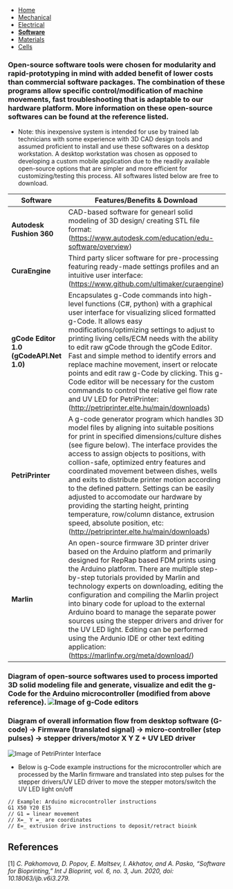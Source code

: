 - [Home](/3-DPrintingCornealOrganoids/index)
- [Mechanical](/3-DPrintingCornealOrganoids/mechanical)
- [Electrical](/3-DPrintingCornealOrganoids/electrical)
- **[Software](/3-DPrintingCornealOrganoids/software)**
- [Materials](/3-DPrintingCornealOrganoids/materials)
- [Cells](/3-DPrintingCornealOrganoids/cells)

### Open-source software tools were chosen for modularity and rapid-prototyping in mind with added benefit of lower costs than commercial software packages. The combination of these programs allow specific control/modification of machine movements, fast troubleshooting that is adaptable to our hardware platform. More information on these open-source softwares can be found at the reference listed. 

* Note: this inexpensive system is intended for use by trained lab technicians with some experience with 3D CAD design tools and assumed proficient to install and use these softwares on a desktop workstation. A desktop workstation was chosen as opposed to developing a custom mobile application due to the readily available open-source options that are simpler and more efficient for customizing/testing this process. All softwares listed below are free to download. 

Software| Features/Benefits & Download
------------ | -------------
**Autodesk Fushion 360** | CAD-based software for genearl solid modeling of 3D design/ creating STL file format: (https://www.autodesk.com/education/edu-software/overview)
**CuraEngine** | Third party slicer software for pre-processing featuring ready-made settings profiles and an intuitive user interface:  (https://www.github.com/ultimaker/curaengine)
**gCode Editor 1.0 (gCodeAPI.Net 1.0)** | Encapsulates g-Code commands into high-level functions (C#, python) with a graphical user interface for visualizing sliced formatted g-Code. It allows easy modifications/optimizing settings to adjust to printing living cells/ECM needs with the ability to edit raw gCode through the gCode Editor. Fast and simple method to identify errors and replace machine movement, insert or relocate points and edit raw g-Code by clicking. This g-Code editor will be necessary for the custom commands to control the relative gel flow rate and UV LED for PetriPrinter: (http://petriprinter.elte.hu/main/downloads) 
**PetriPrinter** | A g-code generator program which handles 3D model files by aligning into suitable positions for print in specified dimensions/culture dishes (see figure below). The interface provides the access to assign objects to positions, with collion-safe, optimized entry features and coordinated movement between dishes, wells and exits to distribute printer motion according to the defined pattern. Settings can be easily adjusted to accomodate our hardware by providing the starting height, printing temperature, row/column distance, extrusion speed, absolute position, etc: (http://petriprinter.elte.hu/main/downloads)
**Marlin** | An open-source firmware 3D printer driver based on the Arduino platform and primarily designed for RepRap based FDM prints using the Arduino platform. There are multiple step-by-step tutorials provided by Marlin and technology experts on downloading, editing the configuration and compiling the Marlin project into binary code for upload to the external Arduino board to manage the separate power sources using the stepper drivers and driver for the UV LED light. Editing can be performed using the Ardunio IDE or other text editing application: (https://marlinfw.org/meta/download/)

### Diagram of open-source softwares used to process imported 3D solid modeling file and generate, visualize and edit the g-Code for the Arduino microcontroller (modified from above reference). ![Image of g-Code editors](/3-DPrintingCornealOrganoids/SoftwareImages/gCodeAPI.png)

### Diagram of overall information flow from desktop software (G-code) -> Firmware (translated signal) -> micro-controller (step pulses) -> stepper drivers/motor X Y Z + UV LED driver
![Image of PetriPrinter Interface](/3-DPrintingCornealOrganoids/SoftwareImages/PetriPrinter.png)
 
* Below is g-Code example instructions for the microcontroller which are processed by the Marlin firmware and translated into step pulses for the stepper drivers/UV LED driver to move the stepper motors/switch the UV LED light on/off
```
// Example: Arduino microcontroller instructions
G1 X50 Y20 E15 
// G1 = linear movement
// X=_ Y =_ are coordinates
// E=_ extrusion drive instructions to deposit/retract bioink
```
## References
[1] _C. Pakhomova, D. Popov, E. Maltsev, I. Akhatov, and A. Pasko, “Software for Bioprinting,” Int J Bioprint, vol. 6, no. 3, Jun. 2020, doi: 10.18063/ijb.v6i3.279._
